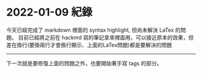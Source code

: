 # 2022-01-09 紀錄
今天已經完成了 markdown 裡面的 syntax highlight, 但尚未解決 LaTex 的問題。
目前已經將之前在 hackmd 寫的筆記拿來裡面用，可以接近原本的效果，但差在換行(要換兩行才會換行顯示、上面的LaTex問題)都是要解決的問題

---

下一次就是要修復上面的問題之外，也要開始著手寫 tags 的部分。
